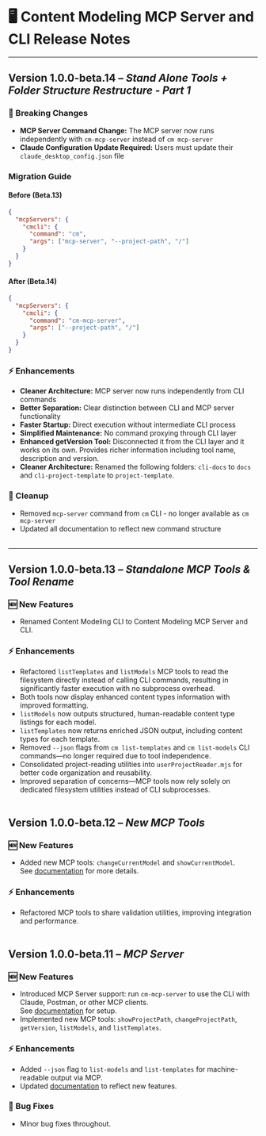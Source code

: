 # 🖥️ Content Modeling MCP Server and CLI Release Notes

---

## Version 1.0.0-beta.14 – *Stand Alone Tools + Folder Structure Restructure - Part 1*

### 🚨 Breaking Changes
- **MCP Server Command Change:** The MCP server now runs independently with `cm-mcp-server` instead of `cm mcp-server`
- **Claude Configuration Update Required:** Users must update their `claude_desktop_config.json` file

### Migration Guide

#### Before (Beta.13)
```json
{
  "mcpServers": {
    "cmcli": {
      "command": "cm",
      "args": ["mcp-server", "--project-path", "/"]
    }
  }
}
```

#### After (Beta.14) 
```json
{
  "mcpServers": {
    "cmcli": {
      "command": "cm-mcp-server",
      "args": ["--project-path", "/"]
    }
  }
}
```

### ⚡ Enhancements
- **Cleaner Architecture:** MCP server now runs independently from CLI commands
- **Better Separation:** Clear distinction between CLI and MCP server functionality  
- **Faster Startup:** Direct execution without intermediate CLI process
- **Simplified Maintenance:** No command proxying through CLI layer
- **Enhanced getVersion Tool:** Disconnected it from the CLI layer and it works on its own.  Provides richer information including tool name, description and version.
- **Cleaner Architecture:** Renamed the following folders: `cli-docs` to `docs` and `cli-project-template` to `project-template`.

### 🧹 Cleanup
- Removed `mcp-server` command from `cm` CLI - no longer available as `cm mcp-server`
- Updated all documentation to reflect new command structure
<br><br>

---

## Version 1.0.0-beta.13 – *Standalone MCP Tools & Tool Rename*

### 🆕 New Features
- Renamed Content Modeling CLI to Content Modeling MCP Server and CLI.

### ⚡ Enhancements  
- Refactored `listTemplates` and `listModels` MCP tools to read the filesystem directly instead of calling CLI commands, resulting in significantly faster execution with no subprocess overhead.  
- Both tools now display enhanced content types information with improved formatting.  
- `listModels` now outputs structured, human-readable content type listings for each model.  
- `listTemplates` now returns enriched JSON output, including content types for each template.  
- Removed `--json` flags from `cm list-templates` and `cm list-models` CLI commands—no longer required due to tool independence.  
- Consolidated project-reading utilities into `userProjectReader.mjs` for better code organization and reusability.  
- Improved separation of concerns—MCP tools now rely solely on dedicated filesystem utilities instead of CLI subprocesses.
<br><br>

## Version 1.0.0-beta.12 – *New MCP Tools*

### 🆕 New Features  
- Added new MCP tools: `changeCurrentModel` and `showCurrentModel`.  
  See [documentation](./tutorials/mcp-server-claude-setup/README.md) for more details.

### ⚡ Enhancements
- Refactored MCP tools to share validation utilities, improving integration and performance.
<br><br>

## Version 1.0.0-beta.11 – *MCP Server*

### 🆕 New Features
- Introduced MCP Server support: run `cm-mcp-server` to use the CLI with Claude, Postman, or other MCP clients.  
  See [documentation](./tutorials/mcp-server-claude-setup/README.md) for setup.  
- Implemented new MCP tools: `showProjectPath`, `changeProjectPath`, `getVersion`, `listModels`, and `listTemplates`.

### ⚡ Enhancements
- Added `--json` flag to `list-models` and `list-templates` for machine-readable output via MCP.  
- Updated [documentation](./README.md) to reflect new features.

### 🐞 Bug Fixes
- Minor bug fixes throughout.